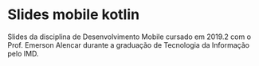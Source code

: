 # Slides mobile kotlin

Slides da disciplina de Desenvolvimento Mobile cursado em 2019.2 com o Prof. Emerson Alencar durante a graduação de Tecnologia da Informação pelo IMD.